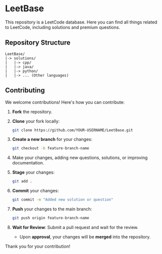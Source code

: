 # LeetBase

This repository is a LeetCode database. Here you can find all things related to LeetCode, including solutions and premium questions.

## Repository Structure

```
LeetBase/
|-> solutions/
|   |-> cpp/
|   |-> java/
|   |-> python/
|   |-> ... (Other languages)
```
## Contributing

We welcome contributions! Here's how you can contribute:

1. **Fork** the repository.
2. **Clone** your fork locally:
   ```bash
   git clone https://github.com/YOUR-USERNAME/LeetBase.git
   ```
3. **Create a new branch** for your changes:
   ```bash
   git checkout -b feature-branch-name
   ```
4. Make your changes, adding new questions, solutions, or improving documentation.
5. **Stage** your changes:
   ```bash
   git add .
   ```
6. **Commit** your changes:
   ```bash
   git commit -m "Added new solution or question"
   ```
7. **Push** your changes to the main branch:
   ```bash
   git push origin feature-branch-name
   ```

8. **Wait for Review**: Submit a pull request and wait for the review.
   - Upon **approval**, your changes will be **merged** into the repository.

Thank you for your contribution!
